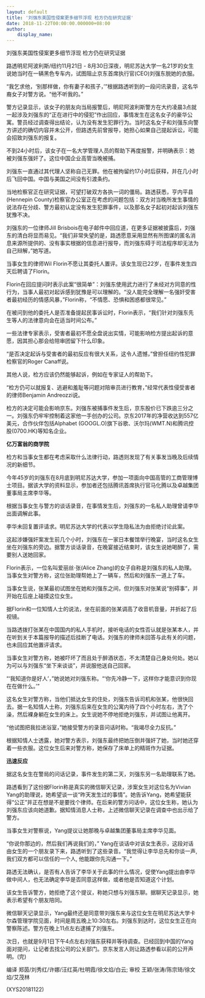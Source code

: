 ```yaml
---
layout: default
title: '刘强东美国性侵案更多细节浮现 检方仍在研究证据'
date: 2018-11-22T00:00:00.000000+08:00
author:
    display_name: 
---
```


刘强东美国性侵案更多细节浮现 检方仍在研究证据

路透明尼阿波利斯/纽约11月21日 - 8月30日深夜，明尼苏达大学一名21岁的女生说她当时在一辆黑色专车内，试图阻止京东首席执行官(CEO)刘强东脱她的衣服。

“我乞求他，‘别那样做，你有妻子和孩子，’”根据路透听到的一段问讯录音，这名华裔女子对警方说。“他不听我的。”

警方记录显示，该女子的朋友向当局报警后，明尼阿波利斯警方在大约凌晨3点就一起涉及刘强东的“正在进行中的侵犯”作出回应，事情发生在这名女子的豪华公寓。警员经过调查得出结论，认为没有发生犯罪行为。当时这名女子和刘强东向警方讲述的确切内容并未公开，但路透先前曾报导，她担心如果自己提起诉讼，可能会招致刘强东的报复。

不到24小时后，该女子在一名大学管理人员的帮助下再度报警，并明确表示：她被刘强东强奸了。这位中国企业高管当晚被捕。

刘强东一直通过其代理人坚称自己无罪。他在被拘留约17小时后获释，并在几小时后飞回中国。中国与美国之间没有引渡条约。

当地检察官正在研究证据，可望打破双方各执一词的僵局。路透获悉，亨内平县(Hennepin County)检察官办公室正在考虑的问题包括：双方对当晚所发生事情的说法存在分歧、警方最初认定没有发生犯罪事件，以及那名女子起初对起诉刘强东犹豫不决。

刘强东的一位律师Jill Brisbois在电子邮件中回应道，在更多证据被披露后，刘强东的清白将显而易见。“我们非常失望的是，路透愿意采用显然有所图谋的匿名消息来源所提供的、没有事实根据的信息进行报导，而刘强东碍于司法程序却无法为自己辩解，”她写道。

当事女生的律师Wil Florin不愿让其委托人置评。该女生现已22岁，在事件发生四天后聘请了Florin。

Florin在回应提问时表示此案“很简单”：刘强东使用武力进行了未经对方同意的性行为，当事人最初对起诉感到犹豫是可以理解的。“没人能完全理解一名强奸受害者最初经历的情感风暴，”Florin称，“不情愿、恐惧和困惑都很常见。”

在被问到他的委托人是否准备提起民事诉讼时，Florin表示，“我们针对刘强东先生等人的法律意向会在适当时间公布。”

一些法律专家表示，受害者最初不愿全盘说出实情，可能影响检方提出起诉的意愿，因其担心那会给陪审团留下什么印象。

“是否决定起诉与受害者的最初反应有很大关系，这令人遗憾，”曾担任纽约性犯罪检察官的Roger Canaff说。

其他人说，检方应该仍然能够起诉，例如在专家证人的帮助下。

“检方仍可以就报复、逃避和羞耻等问题对陪审员进行教育，”经常代表性侵受害者的律师Benjamin Andreozzi说。

检方的决定可能会影响京东。刘强东被捕事件发生后，京东股价已下跌逾三分之一。刘强东仍牢牢控制着这家他一手创办的公司。京东2017年的净营收达到557亿美元，合作伙伴包括Alphabet (GOOGL.O)旗下谷歌、沃尔玛(WMT.N)和腾讯控股(0700.HK)等知名企业。

**亿万富翁的商学院**

检方和当事女生都在考虑采取什么法律行动，路透则发现了有关事发当晚及后续情况的新细节。

今年45岁的刘强东在8月底到明尼苏达大学，参加一项面向中国高管的工商管理博士项目。据该大学的资料显示，参加者还包括腾讯首席执行官马化腾以及卓越集团董事局主席李华等。

根据当事女生与警方的谈话录音，在事情发生后，刘强东的一名私人助理曾请李华出面调解此事。

李华未回复置评请求。明尼苏达大学的代表以学生隐私法为由拒绝讨论此案。

这起涉嫌强奸案发生前几个小时，刘强东在一家日本餐馆举行晚宴，当时这名女生坐在刘强东的旁边。据警方谈话录音，在晚宴接近结束时，该女生说她喝醉了，需要别人送她回家。

Florin表示，一位名叫爱丽丝·张(Alice Zhang)的女子自称是刘强东的私人助理。当事女生对警方称，这位张助理帮她上了一辆车，然后和刘强东一道上了车。

当事女生说，张某最初试图坐在她和刘强东之间，但刘强东对张某说“别碍事”，并开始在后座上碰摸这位女生。

据Florin和一位知情人士的说法，坐在前面的张某调高了收音机音量，并折起了后视镜。

当路透拨打张某在中国国内的私人手机时，接听电话的女性否认就是张某本人，并在听到关于本篇报导的描述后挂断了电话。刘强东的律师未回答与此有关的问题，也未回应其他置评请求。

当事女生对警方称，她被吓坏了而且处于醉酒状态，不太清楚自己身处何处。她以为可以与刘强东“坐下来谈谈”，并说服他送自己回家。

“‘我知道你是好人’，”她说她对刘强东称。“‘你先冷静一下，这样你才能意识到你现在在做什么。’”

这名女生对警方称，当他们抵达女生的住处，刘强东告诉司机和张某，他很快回去。据一名知情人士称，刘强东后来在女生的公寓内待了四个小时左右，洗了个澡，然后裸身躺在女生的床上。女生说她不停地拒绝刘强东，并试图让他离开。

“他试图把我拉进浴室，”她接受警方的录音问话时称。“我竭尽全力反抗。”

根据知情人士透露，她对警方表示，刘强东最终把她压倒并强奸了她，当时她还穿着一些衣服。这位女生后来对警方称，她保存了床单上的精斑作为证据。

**迅速反应**

据这名女生在警局的问话记录，事件发生的第二天，刘强东另一名助理联系了她。

路透看到了这份据Florin称是真实的微信聊天记录，涉案女生对这位名为Vivian Yang的助理说，她希望谈一谈“昨天发生过的事情”。她告诉Yang，她希望能获得“公正”并正在想是不是要找个律师。在后来的警方问话中，这位女生称，她认为刘强东应该向她道歉。据知情消息人士称，上述微信聊天记录在调查中也出示给了警方。

当事女生对警察说，Yang提议让她那晚与卓越集团董事局主席李华见面。

“你说你那边的，然后我们再说我们的，” Yang在谈话中对该女生表示，这段对话由女生的一个朋友录下来，路透听到了这些录音。“我觉得让李华总先和你谈一声, 我们双方都可以信任的一个人, 他能跟你先沟通一下。”

路透无法确认，是否有人告诉了李华关于此事的什么情况，促使Yang提出由李华做中间人，也无法确定李华是否同意这样做，或者他是否知道这个计划。

该女生告诉警方，她拒绝了这个提议，称她只想与刘强东聊。据聊天记录显示，她表示希望有个朋友陪同。

微信聊天记录显示，Yang最终还是同意带刘强东来与这位女生在明尼苏达大学卡尔森管理学院见面，时间是周五晚上10:30左右。刘强东到达时，这位女生正在向警察陈述。警方在晚上11点左右逮捕了刘强东。

次日，也就是9月1日下午4点左右刘强东获释并等待调查。已经回到中国的Yang面对提问，让记者去找公司的公关部门。京东发言人则让路透参看以前的公开声明。(完)

编译 郑茵/刘秀红/许娜/汪红英/杜明霞/徐文焰/白云; 审校 王颖/张涛/陈宗琦/徐文焰/艾茂林

(XYS20181122)

